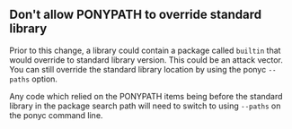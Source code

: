 ## Don't allow PONYPATH to override standard library

Prior to this change, a library could contain a package called `builtin` that would override to standard library version. This could be an attack vector. You can still override the standard library location by using the ponyc `--paths` option.

Any code which relied on the PONYPATH items being before the standard library in the package search path will need to switch to using `--paths` on the ponyc command line.

